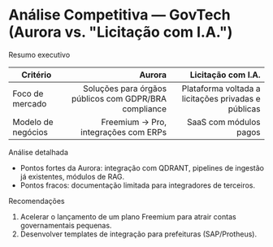 # Análise Competitiva — GovTech (Aurora vs. "Licitação com I.A.")

Resumo executivo

| Critério           |                                                Aurora |                                  Licitação com I.A. |
| ------------------ | ----------------------------------------------------: | --------------------------------------------------: |
| Foco de mercado    | Soluções para órgãos públicos com GDPR/BRA compliance | Plataforma voltada a licitações privadas e públicas |
| Modelo de negócios |                 Freemium -> Pro, integrações com ERPs |                              SaaS com módulos pagos |

Análise detalhada

- Pontos fortes da Aurora: integração com QDRANT, pipelines de ingestão já existentes, módulos de RAG.
- Pontos fracos: documentação limitada para integradores de terceiros.

Recomendações

1. Acelerar o lançamento de um plano Freemium para atrair contas governamentais pequenas.
2. Desenvolver templates de integração para prefeituras (SAP/Protheus).
